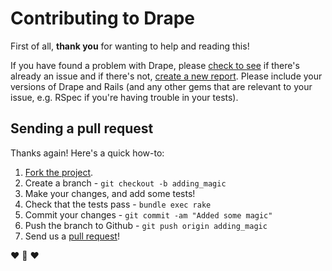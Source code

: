 Contributing to Drape
===================

First of all, **thank you** for wanting to help and reading this!

If you have found a problem with Drape, please [check to see](https://github.com/drapegem/drape/issues) if there's already an issue and if there's not, [create a new report](https://github.com/drapegem/drape/issues/new). Please include your versions of Drape and Rails (and any other gems that are relevant to your issue, e.g. RSpec if you're having trouble in your tests).

## Sending a pull request

Thanks again! Here's a quick how-to:

1. [Fork the project](https://help.github.com/articles/fork-a-repo).
2. Create a branch - `git checkout -b adding_magic`
3. Make your changes, and add some tests!
4. Check that the tests pass - `bundle exec rake`
5. Commit your changes - `git commit -am "Added some magic"`
6. Push the branch to Github - `git push origin adding_magic`
7. Send us a [pull request](https://help.github.com/articles/using-pull-requests)!

:heart: :sparkling_heart: :heart:
